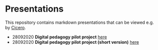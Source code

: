 # Presentations

This repository contains markdown presentations that can be viewed e.g. by [Cicero](https://cicero.xyz/).

- 28092020 **Digital pedagogy pilot project** [here](https://cicero.xyz/v3/remark/0.14.0/github.com/eafyounian/presentations/master/28092020_digipilot.md/#1)
- 28092020 **Digital pedagogy pilot project (short version)** [here](https://cicero.xyz/v3/remark/0.14.0/github.com/eafyounian/presentations/master/28092020_digipilot_short.md/#1)

